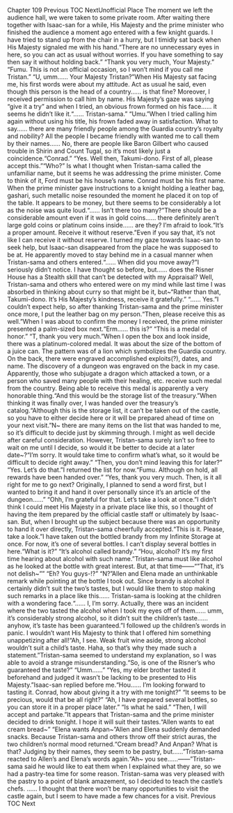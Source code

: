 Chapter 109 Previous TOC NextUnofficial Place The moment we left the audience hall, we were taken to some private room. After waiting there together with Isaac-san for a while, His Majesty and the prime minister who finished the audience a moment ago entered with a few knight guards. I have tried to stand up from the chair in a hurry, but I timidly sat back when His Majesty signaled me with his hand.“There are no unnecessary eyes in here, so you can act as usual without worries. If you have something to say then say it without holding back.” “Thank you very much, Your Majesty.” “Fumu. This is not an official occasion, so I won’t mind if you call me Tristan.” “U, umm…… Your Majesty Tristan?”When His Majesty sat facing me, his first words were about my attitude. Act as usual he said, even though this person is the head of a country…… is that fine? Moreover, I received permission to call him by name. His Majesty’s gaze was saying “give it a try” and when I tried, an obvious frown formed on his face…… it seems he didn’t like it.“…… Tristan-sama.” “Umu.”When I tried calling him again without using his title, his frown faded away in satisfaction. What to say…… there are many friendly people among the Guardia country’s royalty and nobility? All the people I became friendly with wanted me to call them by their names…… No, there are people like Baron Gilbert who caused trouble in Shirin and Count Tugal, so it’s most likely just a coincidence.“Conrad.” “Yes. Well then, Takumi-dono. First of all, please accept this.”“Who?” Is what I thought when Tristan-sama called the unfamiliar name, but it seems he was addressing the prime minister. Come to think of it, Ford must be his house’s name. Conrad must be his first name. When the prime minister gave instructions to a knight holding a leather bag, gashari, such metallic noise resounded the moment he placed it on top of the table. It appears to be money, but there seems to be considerably a lot as the noise was quite loud.“…… Isn’t there too many?”There should be a considerable amount even if it was in gold coins…… there definitely aren’t large gold coins or platinum coins inside…… are they? I’m afraid to look.“It’s a proper amount. Receive it without reserve.”Even if you say that, it’s not like I can receive it without reserve. I turned my gaze towards Isaac-san to seek help, but Isaac-san disappeared from the place he was supposed to be at. He apparently moved to stay behind me in a casual manner when Tristan-sama and others entered.“…… When did you move away?”I seriously didn’t notice. I have thought so before, but…… does the Risner House has a Stealth skill that can’t be detected with my Appraisal? Well, Tristan-sama and others who entered were on my mind while last time I was absorbed in thinking about curry so that might be it, but~“Rather than that, Takumi-dono. It’s His Majesty’s kindness, receive it gratefully.” “…… Yes.”I couldn’t expect help, so after thanking Tristan-sama and the prime minister once more, I put the leather bag on my person.“Then, please receive this as well.”When I was about to confirm the money I received, the prime minister presented a palm-sized box next.“Erm…… this is?” “This is a medal of honor.” “T, thank you very much.”When I open the box and look inside, there was a platinum-colored medal. It was about the size of the bottom of a juice can. The pattern was of a lion which symbolizes the Guardia country. On the back, there were engraved accomplished exploits(?), dates, and name. The discovery of a dungeon was engraved on the back in my case. Apparently, those who subjugate a dragon which attacked a town, or a person who saved many people with their healing, etc. receive such medal from the country. Being able to receive this medal is apparently a very honorable thing.“And this would be the storage list of the treasury.”When thinking it was finally over, I was handed over the treasury’s catalog.“Although this is the storage list, it can’t be taken out of the castle, so you have to either decide here or it will be prepared ahead of time on your next visit.”N~ there are many items on the list that was handed to me, so it’s difficult to decide just by skimming through. I might as well decide after careful consideration. However, Tristan-sama surely isn’t so free to wait on me until I decide, so would it be better to decide at a later date~?“I’m sorry. It would take time to confirm what’s what, so it would be difficult to decide right away.” “Then, you don’t mind leaving this for later?” “Yes. Let’s do that.”I returned the list for now.“Fumu. Although on hold, all rewards have been handed over.” “Yes, thank you very much. Then, is it all right for me to go next? Originally, I planned to send a word first, but I wanted to bring it and hand it over personally since it’s an article of the dungeon……” “Ohh, I’m grateful for that. Let’s take a look at once.”I didn’t think I could meet His Majesty in a private place like this, so I thought of having the item prepared by the official castle staff or ultimately by Isaac-san. But, when I brought up the subject because there was an opportunity to hand it over directly, Tristan-sama cheerfully accepted.“This is it. Please, take a look.”I have taken out the bottled brandy from my Infinite Storage at once. For now, it’s one of several bottles. I can’t display several bottles in here.“What is it?” “It’s alcohol called brandy.” “Hou, alcohol? It’s my first time hearing about alcohol with such name.”Tristan-sama must like alcohol as he looked at the bottle with great interest. But, at that time――“”That, it’s not delish~”” “Eh? You guys-!?” “N?”Allen and Elena made an unthinkable remark while pointing at the bottle I took out. Since brandy is alcohol it certainly didn’t suit the two’s tastes, but I would like them to stop making such remarks in a place like this…… Tristan-sama is looking at the children with a wondering face.“…… I, I’m sorry. Actually, there was an incident where the two tasted the alcohol when I took my eyes off of them…… umm, it’s considerably strong alcohol, so it didn’t suit the children’s taste…… anyhow, it’s taste has been guaranteed.”I followed up the children’s words in panic. I wouldn’t want His Majesty to think that I offered him something unappetizing after all!“Ah, I see. Weak fruit wine aside, strong alcohol wouldn’t suit a child’s taste. Haha, so that’s why they made such a statement.”Tristan-sama seemed to understand my explanation, so I was able to avoid a strange misunderstanding.“So, is one of the Risner’s who guaranteed the taste?” “Umm……” “Yes, my elder brother tasted it beforehand and judged it wasn’t be lacking to be presented to His Majesty.”Isaac-san replied before me.“Hou…… I’m looking forward to tasting it. Conrad, how about giving it a try with me tonight?” “It seems to be precious, would that be all right?” “Ah, I have prepared several bottles, so you can store it in a proper place later.” “Is what he said.” “Then, I will accept and partake.”It appears that Tristan-sama and the prime minister decided to drink tonight. I hope it will suit their tastes.“Allen wants to eat cream bread~” “Elena wants Anpan~”Allen and Elena suddenly demanded snacks. Because Tristan-sama and others throw off their strict auras, the two children’s normal mood returned.“Cream bread? And Anpan? What is that? Judging by their names, they seem to be pastry, but……”Tristan-sama reacted to Allen’s and Elena’s words again.“Ah~ you see……――”Tristan-sama said he would like to eat them when I explained what they are, so we had a pastry-tea time for some reason. Tristan-sama was very pleased with the pastry to a point of blank amazement, so I decided to teach the castle’s chefs. …… I thought that there won’t be many opportunities to visit the castle again, but I seem to have made a few chances for a visit. Previous TOC Next
